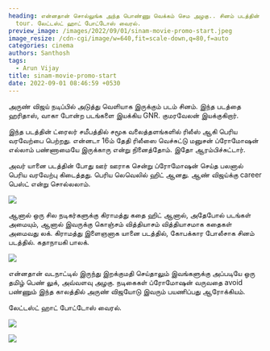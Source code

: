 ```yaml
---
heading: என்னதான் சொல்லுங்க அந்த பொண்ணு வெக்கம் செம அழகு.. சினம் படத்தின் ப்ரோமோ
  tour. லேட்டஸ்ட் ஹாட் போட்டோஸ் வைரல்.
preview_image: /images/2022/09/01/sinam-movie-promo-start.jpeg
image_resize: /cdn-cgi/image/w=640,fit=scale-down,q=80,f=auto
categories: cinema
authors: Santhosh
tags:
  - Arun Vijay
title: sinam-movie-promo-start
date: 2022-09-01 08:46:59 +0530
---
```

அருண் விஜய் நடிப்பில் அடுத்து வெளியாக இருக்கும் படம் சினம். இந்த படத்தை ஹரிதாஸ், வாகா போன்ற படங்களை இயக்கிய GNR. குமரவேலன் இயக்குகிறார்.

இந்த படத்தின் ட்ரைலர் சமீபத்தில் சமூக வலைத்தளங்களில் ரிலீஸ் ஆகி பெரிய வரவேற்பை பெற்றது. என்னடா 16ம் தேதி ரிலீஸை வெச்சுட்டு மனுசன் ப்ரோமோஷன் எல்லாம் பண்ணாமையே இருக்காரு என்று நினைத்தோம். இதோ ஆரம்பிச்சுட்டார்.

அவர் யானை படத்தின் போது ஊர் ஊராக சென்று ப்ரோமோஷன் செய்த பலனால் பெரிய வரவேற்பு கிடைத்தது. பெரிய லெவெலில் ஹிட் ஆனது. ஆண் விஜய்க்கு career பெஸ்ட் என்று சொல்லலாம்.

![](/images/2022/09/01/sinam-from-sept16.jpg)

ஆனால் ஒரு சில நடிகர்களுக்கு கிராமத்து கதை ஹிட் ஆனால், அதேபோல் படங்கள் அமையும், ஆனால் இவருக்கு கொஞ்சம் வித்தியாசம் வித்தியாசமாக கதைகள் அமைவது லக். கிராமத்து இளைஞனாக யானை படத்தில், கோபக்கார போலீசாக சினம் படத்தில். கதாநாயகி பாலக்.

![](/images/2022/09/01/sinam-from-sept16-1.jpg)

என்னதான் வடநாட்டில் இருந்து இறக்குமதி செய்தாலும் இவங்களுக்கு அப்படியே ஒரு தமிழ் பெண் லுக், அவ்வளவு அழகு. நடிகைகள் ப்ரோமோஷன் வருவதை avoid பண்ணும் இந்த காலத்தில் அருண் விஜயோடு இவரும் பயணிப்பது ஆரோக்கியம்.

லேட்டஸ்ட் ஹாட் போட்டோஸ் வைரல்.

![](/images/2022/09/01/sinam-from-sept16-2.jpg)

![](/images/2022/09/01/sinam-from-sept16-3.jpg)
